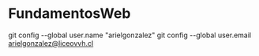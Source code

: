 # FundamentosWeb
 git config --global user.name "arielgonzalez"
 git config --global user.email arielgonzalez@liceovvh.cl